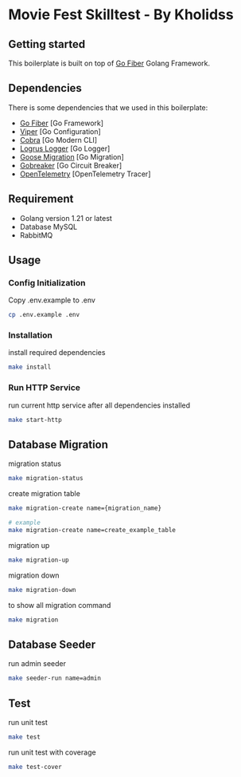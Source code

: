 # Movie Fest Skilltest - By Kholidss

## Getting started

This boilerplate is built on top of [Go Fiber](https://docs.gofiber.io) Golang Framework.

## Dependencies

There is some dependencies that we used in this boilerplate:
- [Go Fiber](https://docs.gofiber.io/) [Go Framework]
- [Viper](https://github.com/spf13/viper) [Go Configuration]
- [Cobra](https://github.com/spf13/cobra) [Go Modern CLI]
- [Logrus Logger](https://github.com/sirupsen/logrus) [Go Logger]
- [Goose Migration](https://github.com/pressly/goose) [Go Migration]
- [Gobreaker](https://github.com/sony/gobreaker) [Go Circuit Breaker]
- [OpenTelemetry](https://pkg.go.dev/go.opentelemetry.io/otel) [OpenTelemetry Tracer]

## Requirement

- Golang version 1.21 or latest
- Database MySQL
- RabbitMQ

## Usage

### Config Initialization
Copy .env.example to .env
```bash
cp .env.example .env
```

### Installation
install required dependencies
```bash
make install
```

### Run HTTP Service
run current http service after all dependencies installed
```bash
make start-http
```

## Database Migration
migration status
```bash
make migration-status
```

create migration table
```bash
make migration-create name={migration_name}

# example
make migration-create name=create_example_table
```

migration up
```bash
make migration-up
```

migration down
```bash
make migration-down
```

to show all migration command
```bash
make migration
```

## Database Seeder
run admin seeder
```bash
make seeder-run name=admin
```

## Test
run unit test
```bash
make test
```

run unit test with coverage
```bash
make test-cover
```
